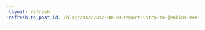 ```yaml
---
:layout: refresh
:refresh_to_post_id: /blog/2012/2012-08-20-report-intro-to-jenkins-meet-up-in-copenhagen
---
```

